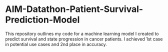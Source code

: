 # AIM-Datathon-Patient-Survival-Prediction-Model
This repository outlines my code for a machine learning model I created to predict survival and state progression in cancer patients.
I achieved 1st case in potential use cases and 2nd place in accuracy.
